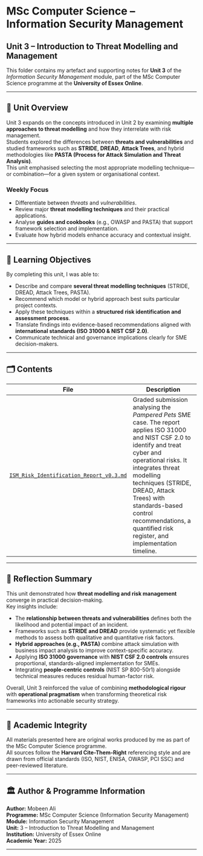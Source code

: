 # MSc Computer Science – Information Security Management  

## Unit 3 – Introduction to Threat Modelling and Management

This folder contains my artefact and supporting notes for **Unit 3** of the *Information Security Management* module, part of the MSc Computer Science programme at the **University of Essex Online**.

---

## 🎯 Unit Overview

Unit 3 expands on the concepts introduced in Unit 2 by examining **multiple approaches to threat modelling** and how they interrelate with risk management.  
Students explored the differences between **threats and vulnerabilities** and studied frameworks such as **STRIDE**, **DREAD**, **Attack Trees**, and hybrid methodologies like **PASTA (Process for Attack Simulation and Threat Analysis)**.  
This unit emphasised selecting the most appropriate modelling technique—or combination—for a given system or organisational context.

### Weekly Focus

- Differentiate between *threats* and *vulnerabilities*.  
- Review major **threat modelling techniques** and their practical applications.  
- Analyse **guides and cookbooks** (e.g., OWASP and PASTA) that support framework selection and implementation.  
- Evaluate how hybrid models enhance accuracy and contextual insight.  

---

## 🧠 Learning Objectives

By completing this unit, I was able to:

- Describe and compare **several threat modelling techniques** (STRIDE, DREAD, Attack Trees, PASTA).  
- Recommend which model or hybrid approach best suits particular project contexts.  
- Apply these techniques within a **structured risk identification and assessment process**.  
- Translate findings into evidence-based recommendations aligned with **international standards (ISO 31000 & NIST CSF 2.0)**.  
- Communicate technical and governance implications clearly for SME decision-makers.  

---

## 🗂️ Contents

| File | Description |
|------|--------------|
| [`ISM_Risk_Identification_Report_v0.3.md`](ISM_Risk_Identification_Report_v0.3.md) | Graded submission analysing the *Pampered Pets* SME case. The report applies ISO 31000 and NIST CSF 2.0 to identify and treat cyber and operational risks. It integrates threat modelling techniques (STRIDE, DREAD, Attack Trees) with standards-based control recommendations, a quantified risk register, and implementation timeline. |

---

## 💬 Reflection Summary

This unit demonstrated how **threat modelling and risk management** converge in practical decision-making.  
Key insights include:

- The **relationship between threats and vulnerabilities** defines both the likelihood and potential impact of an incident.  
- Frameworks such as **STRIDE and DREAD** provide systematic yet flexible methods to assess both qualitative and quantitative risk factors.  
- **Hybrid approaches (e.g., PASTA)** combine attack simulation with business impact analysis to improve context-specific accuracy.  
- Applying **ISO 31000 governance** with **NIST CSF 2.0 controls** ensures proportional, standards-aligned implementation for SMEs.  
- Integrating **people-centric controls** (NIST SP 800-50r1) alongside technical measures reduces residual human-factor risk.  

Overall, Unit 3 reinforced the value of combining **methodological rigour** with **operational pragmatism** when transforming theoretical risk frameworks into actionable security strategy.

---

## 🧾 Academic Integrity

All materials presented here are original works produced by me as part of the MSc Computer Science programme.  
All sources follow the **Harvard Cite-Them-Right** referencing style and are drawn from official standards (ISO, NIST, ENISA, OWASP, PCI SSC) and peer-reviewed literature.

---

## 🏛️ Author & Programme Information

**Author:** Mobeen Ali  
**Programme:** MSc Computer Science (Information Security Management)  
**Module:** Information Security Management  
**Unit:** 3 – Introduction to Threat Modelling and Management  
**Institution:** University of Essex Online  
**Academic Year:** 2025  

---
